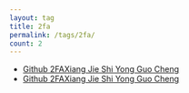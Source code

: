 ```yaml
---
layout: tag
title: 2fa
permalink: /tags/2fa/
count: 2
---
```


- [Github 2FAXiang Jie Shi Yong Guo Cheng ](https://blog.dlya.top/posts/github_2fa/)
- [Github 2FAXiang Jie Shi Yong Guo Cheng ](https://blog.dlya.top/posts/github_2fa/)
